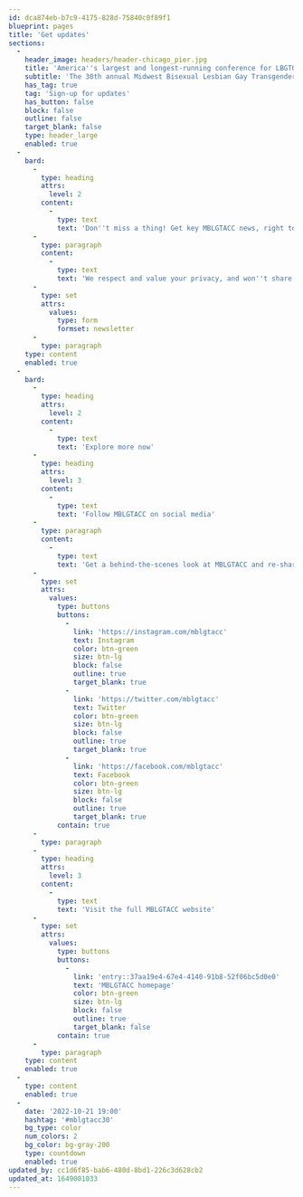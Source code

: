 ```yaml
---
id: dca874eb-b7c9-4175-828d-75840c0f89f1
blueprint: pages
title: 'Get updates'
sections:
  -
    header_image: headers/header-chicago_pier.jpg
    title: 'America''s largest and longest-running conference for LBGTQ+ college students'
    subtitle: 'The 30th annual Midwest Bisexual Lesbian Gay Transgender Asexual College Conference'
    has_tag: true
    tag: 'Sign-up for updates'
    has_button: false
    block: false
    outline: false
    target_blank: false
    type: header_large
    enabled: true
  -
    bard:
      -
        type: heading
        attrs:
          level: 2
        content:
          -
            type: text
            text: 'Don''t miss a thing! Get key MBLGTACC news, right to your inbox '
      -
        type: paragraph
        content:
          -
            type: text
            text: 'We respect and value your privacy, and won''t share your contact information with anyone without your consent.'
      -
        type: set
        attrs:
          values:
            type: form
            formset: newsletter
      -
        type: paragraph
    type: content
    enabled: true
  -
    bard:
      -
        type: heading
        attrs:
          level: 2
        content:
          -
            type: text
            text: 'Explore more now'
      -
        type: heading
        attrs:
          level: 3
        content:
          -
            type: text
            text: 'Follow MBLGTACC on social media'
      -
        type: paragraph
        content:
          -
            type: text
            text: 'Get a behind-the-scenes look at MBLGTACC and re-share key news and updates with your student organization, community group, and friends.'
      -
        type: set
        attrs:
          values:
            type: buttons
            buttons:
              -
                link: 'https://instagram.com/mblgtacc'
                text: Instagram
                color: btn-green
                size: btn-lg
                block: false
                outline: true
                target_blank: true
              -
                link: 'https://twitter.com/mblgtacc'
                text: Twitter
                color: btn-green
                size: btn-lg
                block: false
                outline: true
                target_blank: true
              -
                link: 'https://facebook.com/mblgtacc'
                text: Facebook
                color: btn-green
                size: btn-lg
                block: false
                outline: true
                target_blank: true
            contain: true
      -
        type: paragraph
      -
        type: heading
        attrs:
          level: 3
        content:
          -
            type: text
            text: 'Visit the full MBLGTACC website'
      -
        type: set
        attrs:
          values:
            type: buttons
            buttons:
              -
                link: 'entry::37aa19e4-67e4-4140-91b8-52f06bc5d0e0'
                text: 'MBLGTACC homepage'
                color: btn-green
                size: btn-lg
                block: false
                outline: true
                target_blank: false
            contain: true
      -
        type: paragraph
    type: content
    enabled: true
  -
    type: content
    enabled: true
  -
    date: '2022-10-21 19:00'
    hashtag: '#mblgtacc30'
    bg_type: color
    num_colors: 2
    bg_color: bg-gray-200
    type: countdown
    enabled: true
updated_by: cc1d6f85-bab6-480d-8bd1-226c3d628cb2
updated_at: 1649001033
---
```

